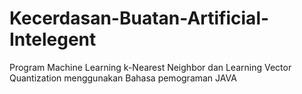 # Kecerdasan-Buatan-Artificial-Intelegent
Program Machine Learning k-Nearest Neighbor dan Learning Vector Quantization menggunakan Bahasa pemograman JAVA

